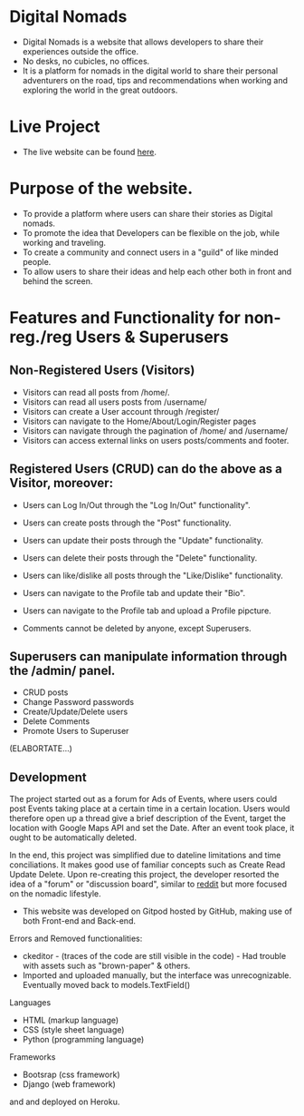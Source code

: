 
# Digital Nomads
- Digital Nomads is a website that allows developers to share their experiences outside the office.
- No desks, no cubicles, no offices.
- It is a platform for nomads in the digital world to share their personal adventurers on the road, tips and recommendations when working and exploring the world in the great outdoors.

# Live Project
- The live website can be found [here](https://digital-nomad.herokuapp.com/).

# Purpose of the website.
- To provide a platform where users can share their stories as Digital nomads.
- To promote the idea that Developers can be flexible on the job, while working and traveling.
- To create a community and connect users in a "guild" of like minded people.
- To allow users to share their ideas and help each other both in front and behind the screen.

# Features and Functionality for non-reg./reg Users & Superusers

## Non-Registered Users (Visitors)
- Visitors can read all posts from /home/.
- Visitors can read all users posts from /username/
- Visitors can create a User account through /register/
- Visitors can navigate to the Home/About/Login/Register pages
- Visitors can navigate through the pagination of /home/ and /username/
- Visitors can access external links on users posts/comments and footer.

## Registered Users (CRUD) can do the above as a Visitor, moreover:
- Users can Log In/Out through the "Log In/Out" functionality".
- Users can create posts through the "Post" functionality.
- Users can update their posts through the "Update" functionality.
- Users can delete their posts through the "Delete" functionality.
- Users can like/dislike all posts through the "Like/Dislike" functionality.
- Users can navigate to the Profile tab and update their "Bio".
- Users can navigate to the Profile tab and upload a Profile pipcture.

- Comments cannot be deleted by anyone, except Superusers.

## Superusers can manipulate information through the /admin/ panel.
- CRUD posts
- Change Password passwords
- Create/Update/Delete users
- Delete Comments
- Promote Users to Superuser

(ELABORTATE...)

## Development
The project started out as a forum for Ads of Events, where users could post Events taking place at a certain time in a certain location.
Users would therefore open up a thread give a brief description of the Event, target the location with Google Maps API and set the Date. After an event took place, it ought to be automatically deleted.

In the end, this project was simplified due to dateline limitations and time conciliations. It makes good use of familiar concepts such as Create Read Update Delete.
Upon re-creating this project, the developer resorted the idea of a "forum" or "discussion board", similar to [reddit](https://www.reddit.com/) but more focused on the nomadic lifestyle.

- This website was developed on Gitpod hosted by GitHub, making use of both Front-end and Back-end.

Errors and Removed functionalities:
- ckeditor - (traces of the code are still visible in the code) - Had trouble with assets such as "brown-paper" & others.
- Imported and uploaded manually, but the interface was unrecognizable. Eventually moved back to models.TextField()

Languages
- HTML (markup language)
- CSS (style sheet language)
- Python (programming language)

Frameworks
- Bootsrap (css framework)
- Django (web framework)

and  and deployed on Heroku.
